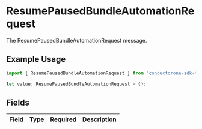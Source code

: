# ResumePausedBundleAutomationRequest

The ResumePausedBundleAutomationRequest message.

## Example Usage

```typescript
import { ResumePausedBundleAutomationRequest } from "conductorone-sdk-typescript/sdk/models/shared";

let value: ResumePausedBundleAutomationRequest = {};
```

## Fields

| Field       | Type        | Required    | Description |
| ----------- | ----------- | ----------- | ----------- |